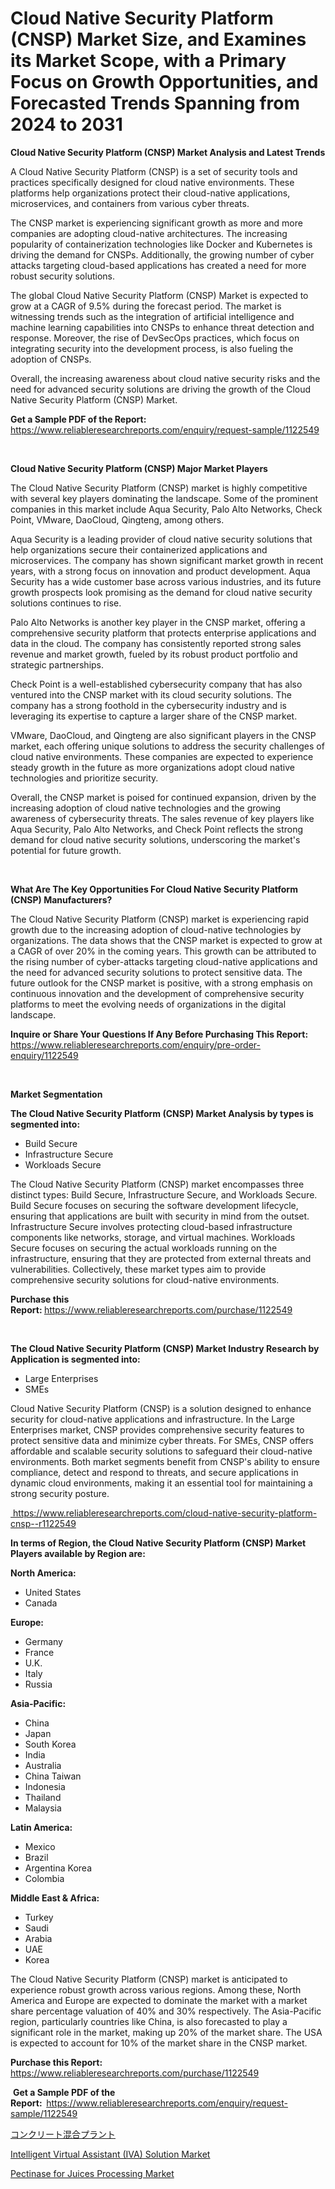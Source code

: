 <p><h1>Cloud Native Security Platform (CNSP) Market Size, and Examines its Market Scope, with a Primary Focus on Growth Opportunities, and Forecasted Trends Spanning from 2024 to 2031</h1></p><p><strong>Cloud Native Security Platform (CNSP) Market Analysis and Latest Trends</strong></p>
<p><p>A Cloud Native Security Platform (CNSP) is a set of security tools and practices specifically designed for cloud native environments. These platforms help organizations protect their cloud-native applications, microservices, and containers from various cyber threats.</p><p>The CNSP market is experiencing significant growth as more and more companies are adopting cloud-native architectures. The increasing popularity of containerization technologies like Docker and Kubernetes is driving the demand for CNSPs. Additionally, the growing number of cyber attacks targeting cloud-based applications has created a need for more robust security solutions.</p><p>The global Cloud Native Security Platform (CNSP) Market is expected to grow at a CAGR of 9.5% during the forecast period. The market is witnessing trends such as the integration of artificial intelligence and machine learning capabilities into CNSPs to enhance threat detection and response. Moreover, the rise of DevSecOps practices, which focus on integrating security into the development process, is also fueling the adoption of CNSPs.</p><p>Overall, the increasing awareness about cloud native security risks and the need for advanced security solutions are driving the growth of the Cloud Native Security Platform (CNSP) Market.</p></p>
<p><strong>Get a Sample PDF of the Report:&nbsp;</strong> <a href="https://www.reliableresearchreports.com/enquiry/request-sample/1122549">https://www.reliableresearchreports.com/enquiry/request-sample/1122549</a></p>
<p>&nbsp;</p>
<p><strong>Cloud Native Security Platform (CNSP) Major Market Players</strong></p>
<p><p>The Cloud Native Security Platform (CNSP) market is highly competitive with several key players dominating the landscape. Some of the prominent companies in this market include Aqua Security, Palo Alto Networks, Check Point, VMware, DaoCloud, Qingteng, among others.</p><p>Aqua Security is a leading provider of cloud native security solutions that help organizations secure their containerized applications and microservices. The company has shown significant market growth in recent years, with a strong focus on innovation and product development. Aqua Security has a wide customer base across various industries, and its future growth prospects look promising as the demand for cloud native security solutions continues to rise.</p><p>Palo Alto Networks is another key player in the CNSP market, offering a comprehensive security platform that protects enterprise applications and data in the cloud. The company has consistently reported strong sales revenue and market growth, fueled by its robust product portfolio and strategic partnerships.</p><p>Check Point is a well-established cybersecurity company that has also ventured into the CNSP market with its cloud security solutions. The company has a strong foothold in the cybersecurity industry and is leveraging its expertise to capture a larger share of the CNSP market.</p><p>VMware, DaoCloud, and Qingteng are also significant players in the CNSP market, each offering unique solutions to address the security challenges of cloud native environments. These companies are expected to experience steady growth in the future as more organizations adopt cloud native technologies and prioritize security.</p><p>Overall, the CNSP market is poised for continued expansion, driven by the increasing adoption of cloud native technologies and the growing awareness of cybersecurity threats. The sales revenue of key players like Aqua Security, Palo Alto Networks, and Check Point reflects the strong demand for cloud native security solutions, underscoring the market's potential for future growth.</p></p>
<p>&nbsp;</p>
<p><strong>What Are The Key Opportunities For Cloud Native Security Platform (CNSP) Manufacturers?</strong></p>
<p><p>The Cloud Native Security Platform (CNSP) market is experiencing rapid growth due to the increasing adoption of cloud-native technologies by organizations. The data shows that the CNSP market is expected to grow at a CAGR of over 20% in the coming years. This growth can be attributed to the rising number of cyber-attacks targeting cloud-native applications and the need for advanced security solutions to protect sensitive data. The future outlook for the CNSP market is positive, with a strong emphasis on continuous innovation and the development of comprehensive security platforms to meet the evolving needs of organizations in the digital landscape.</p></p>
<p><strong>Inquire or Share Your Questions If Any Before Purchasing This Report:</strong> <a href="https://www.reliableresearchreports.com/enquiry/pre-order-enquiry/1122549">https://www.reliableresearchreports.com/enquiry/pre-order-enquiry/1122549</a></p>
<p>&nbsp;</p>
<p><strong>Market Segmentation</strong></p>
<p><strong>The Cloud Native Security Platform (CNSP) Market Analysis by types is segmented into:</strong></p>
<p><ul><li>Build Secure</li><li>Infrastructure Secure</li><li>Workloads Secure</li></ul></p>
<p><p>The Cloud Native Security Platform (CNSP) market encompasses three distinct types: Build Secure, Infrastructure Secure, and Workloads Secure. Build Secure focuses on securing the software development lifecycle, ensuring that applications are built with security in mind from the outset. Infrastructure Secure involves protecting cloud-based infrastructure components like networks, storage, and virtual machines. Workloads Secure focuses on securing the actual workloads running on the infrastructure, ensuring that they are protected from external threats and vulnerabilities. Collectively, these market types aim to provide comprehensive security solutions for cloud-native environments.</p></p>
<p><strong>Purchase this Report:&nbsp;</strong><a href="https://www.reliableresearchreports.com/purchase/1122549">https://www.reliableresearchreports.com/purchase/1122549</a></p>
<p>&nbsp;</p>
<p><strong>The Cloud Native Security Platform (CNSP) Market Industry Research by Application is segmented into:</strong></p>
<p><ul><li>Large Enterprises</li><li>SMEs</li></ul></p>
<p><p>Cloud Native Security Platform (CNSP) is a solution designed to enhance security for cloud-native applications and infrastructure. In the Large Enterprises market, CNSP provides comprehensive security features to protect sensitive data and minimize cyber threats. For SMEs, CNSP offers affordable and scalable security solutions to safeguard their cloud-native environments. Both market segments benefit from CNSP's ability to ensure compliance, detect and respond to threats, and secure applications in dynamic cloud environments, making it an essential tool for maintaining a strong security posture.</p></p>
<p><a href="https://www.reliableresearchreports.com/cloud-native-security-platform-cnsp--r1122549">&nbsp;https://www.reliableresearchreports.com/cloud-native-security-platform-cnsp--r1122549</a></p>
<p><strong>In terms of Region, the Cloud Native Security Platform (CNSP) Market Players available by Region are:</strong></p>
<p>
    <p> <strong> North America: </strong>
        <ul>
            <li>United States</li>
            <li>Canada</li>
        </ul>
        </p> 
    <p> <strong> Europe: </strong>
        <ul>
            <li>Germany</li>
            <li>France</li>
            <li>U.K.</li>
            <li>Italy</li>
            <li>Russia</li>
        </ul>
        </p> 
    <p> <strong> Asia-Pacific: </strong>
        <ul>
            <li>China</li>
            <li>Japan</li>
            <li>South Korea</li>
            <li>India</li>
            <li>Australia</li>
            <li>China Taiwan</li>
            <li>Indonesia</li>
            <li>Thailand</li>
            <li>Malaysia</li>
        </ul>
        </p> 
    <p> <strong> Latin America: </strong>
        <ul>
            <li>Mexico</li>
            <li>Brazil</li>
            <li>Argentina Korea</li>
            <li>Colombia</li>
        </ul>
        </p> 
    <p> <strong> Middle East & Africa: </strong>
        <ul>
            <li>Turkey</li>
            <li>Saudi</li>
            <li>Arabia</li>
            <li>UAE</li>
            <li>Korea</li>
        </ul>
    </p>
    </p>
<p><p>The Cloud Native Security Platform (CNSP) market is anticipated to experience robust growth across various regions. Among these, North America and Europe are expected to dominate the market with a market share percentage valuation of 40% and 30% respectively. The Asia-Pacific region, particularly countries like China, is also forecasted to play a significant role in the market, making up 20% of the market share. The USA is expected to account for 10% of the market share in the CNSP market.</p></p>
<p><strong>Purchase this Report: </strong><a href="https://www.reliableresearchreports.com/purchase/1122549">https://www.reliableresearchreports.com/purchase/1122549</a></p>
<p>&nbsp;<strong>Get a Sample PDF of the Report:&nbsp;&nbsp;</strong><a href="https://www.reliableresearchreports.com/enquiry/request-sample/1122549">https://www.reliableresearchreports.com/enquiry/request-sample/1122549</a></p>
<p><strong></strong></p>
<p><p><a href="https://github.com/zekaoe592392/Market-Research-Report-List-2/blob/main/296910362732.md">コンクリート混合プラント</a></p><p><a href="https://github.com/RickHolmes3/Market-Research-Report-List-4/blob/main/intelligent-virtual-assistant-iva-solution-market.md">Intelligent Virtual Assistant (IVA) Solution Market</a></p><p><a href="https://www.linkedin.com/pulse/pectinase-juices-processing-market-size-trends-growth-outlook-nmbqe">Pectinase for Juices Processing Market</a></p></p>